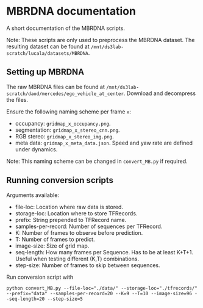 # MBRDNA documentation
A short documentation of the MBRDNA scripts.

Note: These scripts are only used to preprocess the MBRDNA dataset. The resulting dataset can be found at `/mnt/ds3lab-scratch/lucala/datasets/MBRDNA`.

## Setting up MBRDNA
The raw MBRDNA files can be found at `/mnt/ds3lab-scratch/daod/mercedes/ego_vehicle_at_center`. Download and decompress the files.

Ensure the following naming scheme per frame `x`:
  - occupancy: `gridmap_x_occupancy.png`.
  - segmentation: `gridmap_x_stereo_cnn.png`.
  - RGB stereo: `gridmap_x_stereo_img.png`.
  - meta data: `gridmap_x_meta_data.json`. Speed and yaw rate are defined under dynamics.

Note: This naming scheme can be changed in `convert_MB.py` if required.

## Running conversion scripts
Arguments available:
  - file-loc: Location where raw data is stored.
  - storage-loc: Location where to store TFRecords.
  - prefix: String prepended to TFRecord name.
  - samples-per-record: Number of sequences per TFRecord.
  - K: Number of frames to observe before prediction.
  - T: Number of frames to predict.
  - image-size: Size of grid map.
  - seq-length: How many frames per Sequence. Has to be at least K+T+1. Useful when testing different (K,T) combinations.
  - step-size: Number of frames to skip between sequences.

Run conversion script with
```
python convert_MB.py --file-loc="./data/" --storage-loc="./tfrecords/" --prefix="data" --samples-per-record=20 --K=9 --T=10 --image-size=96 --seq-length=20 --step-size=5
```
